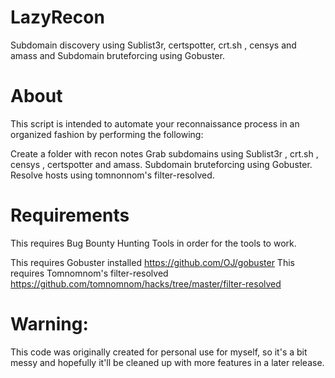 # LazyRecon

Subdomain discovery using Sublist3r, certspotter, crt.sh , censys and amass and Subdomain bruteforcing using Gobuster.

# About
This script is intended to automate your reconnaissance process in an organized fashion by performing the following:

Create a folder with recon notes
Grab subdomains using Sublist3r , crt.sh , censys , certspotter and amass.
Subdomain bruteforcing using Gobuster.
Resolve hosts using tomnonnom's filter-resolved.


# Requirements
This requires Bug Bounty Hunting Tools in order for the tools to work.

This requires Gobuster installed https://github.com/OJ/gobuster
This requires Tomnomnom's filter-resolved https://github.com/tomnomnom/hacks/tree/master/filter-resolved

# Warning: 
This code was originally created for personal use for myself, so it's a bit messy and hopefully it'll be cleaned up with more features in a later release.
